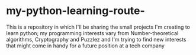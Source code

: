 # my-python-learning-route-
This is a repository in which I'll be sharing the small projects I'm creating to learn python; my programming interests vary from Number-theoretical algorithms, Cryptography and Puzzlez and I'm trying to find new interests that might come in handy for a future position at a tech company
